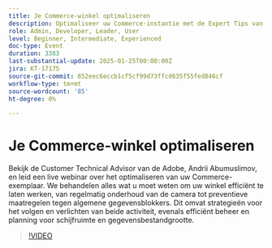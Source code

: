 ```yaml
---
title: Je Commerce-winkel optimaliseren
description: Optimaliseer uw Commerce-instantie met de Expert Tips van de Adobe voor onderhoud, Boot Activity en Gegevensbeheer
role: Admin, Developer, Leader, User
level: Beginner, Intermediate, Experienced
doc-type: Event
duration: 3383
last-substantial-update: 2025-01-25T00:00:00Z
jira: KT-17175
source-git-commit: 852eec6eccb1cf5cf99d73ffcd635f55fed846cf
workflow-type: tm+mt
source-wordcount: '85'
ht-degree: 0%

---
```



# Je Commerce-winkel optimaliseren

Bekijk de Customer Technical Advisor van de Adobe, Andrii Abumuslimov, en leid een live webinar over het optimaliseren van uw Commerce-exemplaar. We behandelen alles wat u moet weten om uw winkel efficiënt te laten werken, van regelmatig onderhoud van de camera tot preventieve maatregelen tegen algemene gegevensblokkers. Dit omvat strategieën voor het volgen en verlichten van beide activiteit, evenals efficiënt beheer en planning voor schijfruimte en gegevensbestandgrootte.

>[!VIDEO](https://video.tv.adobe.com/v/3443031/?learn=on&enablevpops)
